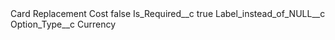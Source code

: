 <?xml version="1.0" encoding="UTF-8"?>
<CustomMetadata xmlns="http://soap.sforce.com/2006/04/metadata" xmlns:xsi="http://www.w3.org/2001/XMLSchema-instance" xmlns:xsd="http://www.w3.org/2001/XMLSchema">
    <label>Card Replacement Cost</label>
    <protected>false</protected>
    <values>
        <field>Is_Required__c</field>
        <value xsi:type="xsd:boolean">true</value>
    </values>
    <values>
        <field>Label_instead_of_NULL__c</field>
        <value xsi:nil="true"/>
    </values>
    <values>
        <field>Option_Type__c</field>
        <value xsi:type="xsd:string">Currency</value>
    </values>
</CustomMetadata>
